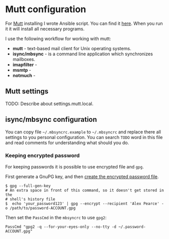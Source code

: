 # Mutt configuration

For [Mutt](http://www.mutt.org/) installing I wrote Ansible script. You can find it [here](https://github.com/echuraev/Ansible/blob/master/roles/mutt/tasks/main.yml). When you run it it will install all necessary programs.

I use the following workflow for working with mutt:
* **mutt** - text-based mail client for Unix operating systems.
* **isync/mbsync** -  is a command line application which synchronizes mailboxes.
* **imapfilter** - 
* **msmtp** - 
* **notmuch** - 

## Mutt settings
TODO: Describe about settings.mutt.local.

## isync/mbsync configuration
You can copy file `~/.mbsyncrc.example` to `~/.mbsyncrc` and replace there all
settings to you personal configuration. You can search `TODO` word in this file
and read comments for understanding what should you do.

### Keeping encrypted password
For keeping passwords it is possible to use encrypted file and `gpg`.

First generate a GnuPG key, and then [create the encrypted password 
file](http://f-koehler.github.io/posts/2015-03-17-offlineimap-msmtp-gnupg.html).

```shell
$ gpg --full-gen-key
# An extra space in front of this command, so it doesn't get stored in the
# shell's history file
$  echo 'your_password123' | gpg --encrypt --recipient 'Alex Pearce' -o /path/to/password-ACCOUNT.gpg
```

Then set the `PassCmd` in the `mbsyncrc` to use `gpg2`:

```
PassCmd "gpg2 -q --for-your-eyes-only --no-tty -d ~/.password-ACCOUNT.gpg"
```

